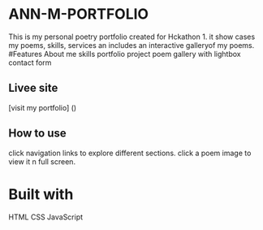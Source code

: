 # ANN-M-PORTFOLIO
This is my personal poetry portfolio created for Hckathon 1. it show cases my poems, skills, services an includes an interactive galleryof my poems.
#Features
About me
skills
portfolio project
poem gallery with lightbox
contact form

## Livee site
[visit my portfolio] ()
## How to use
click navigation links to explore different sections. click a poem image to view it n full screen.

# Built with
HTML
CSS
JavaScript
